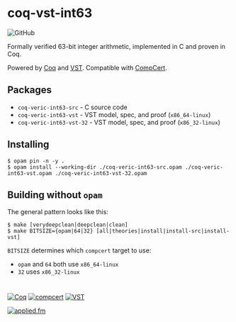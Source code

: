 # coq-vst-int63

![GitHub](https://img.shields.io/github/license/appliedfm/coq-vst-int63)

Formally verified 63-bit integer arithmetic, implemented in C and proven in Coq.

Powered by [Coq](https://coq.inria.fr) and [VST](https://vst.cs.princeton.edu/). Compatible with [CompCert](https://compcert.org/).

## Packages

* `coq-veric-int63-src` - C source code
* `coq-veric-int63-vst` - VST model, spec, and proof (`x86_64-linux`)
* `coq-veric-int63-vst-32` - VST model, spec, and proof (`x86_32-linux`)

## Installing

```console
$ opam pin -n -y .
$ opam install --working-dir ./coq-veric-int63-src.opam ./coq-veric-int63-vst.opam ./coq-veric-int63-vst-32.opam
```

## Building without `opam`

The general pattern looks like this:

```console
$ make [verydeepclean|deepclean|clean]
$ make BITSIZE={opam|64|32} [all|theories|install|install-src|install-vst]
```

`BITSIZE` determines which `compcert` target to use:

* `opam` and `64` both use `x86_64-linux`
* `32` uses `x86_32-linux`

#

[![Coq](https://img.shields.io/badge/-Coq-royalblue)](https://github.com/coq/coq)
[![compcert](https://img.shields.io/badge/-compcert-orangered)](https://compcert.org/)
[![VST](https://img.shields.io/badge/-VST-navy)](https://vst.cs.princeton.edu/)

[![applied.fm](https://img.shields.io/badge/-applied.fm-orchid)](https://applied.fm)
